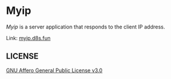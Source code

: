 # Myip

*Myip* is a server application that responds to the client IP address.

Link: [myip.d8s.fun](https://myip.d8s.fun)

## LICENSE

[GNU Affero General Public License v3.0](https://choosealicense.com/licenses/agpl-3.0)

